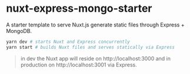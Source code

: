 # nuxt-express-mongo-starter
A starter template to serve Nuxt.js generate static files through Express + MongoDB.

```bash
yarn dev # starts Nuxt and Express concurrently
yarn start # builds Nuxt files and serves statically via Express
```

> in dev the Nuxt app will reside on http://localhost:3000 and in production on http://localhost:3001 via Express.
